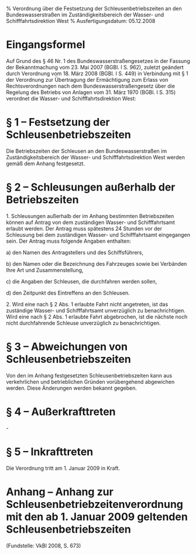 % Verordnung über die Festsetzung der Schleusenbetriebszeiten an den Bundeswasserstraßen im Zuständigkeitsbereich der Wasser- und Schifffahrtsdirektion West
% Ausfertigungsdatum: 05.12.2008
 
# Eingangsformel

Auf Grund des § 46 Nr. 1 des Bundeswasserstraßengesetzes in der Fassung der Bekanntmachung vom 23. Mai 2007 (BGBl. I S. 962), zuletzt geändert durch Verordnung vom 18. März 2008 (BGBl. I S. 449) in Verbindung mit § 1 der Verordnung zur Übertragung der Ermächtigung zum Erlass von Rechtsverordnungen nach dem Bundeswasserstraßengesetz über die Regelung des Betriebs von Anlagen vom 31. März 1970 (BGBl. I S. 315) verordnet die Wasser- und Schifffahrtsdirektion West:

# § 1 – Festsetzung der Schleusenbetriebszeiten

Die Betriebszeiten der Schleusen an den Bundeswasserstraßen im Zuständigkeitsbereich der Wasser- und Schifffahrtsdirektion West werden gemäß dem Anhang festgesetzt.

# § 2 – Schleusungen außerhalb der Betriebszeiten

1\. Schleusungen außerhalb der im Anhang bestimmten Betriebszeiten können auf Antrag von dem zuständigen Wasser- und Schifffahrtsamt erlaubt werden. Der Antrag muss spätestens 24 Stunden vor der Schleusung bei dem zuständigen Wasser- und Schifffahrtsamt eingegangen sein. Der Antrag muss folgende Angaben enthalten:

a) den Namen des Antragstellers und des Schiffsführers,

b) den Namen oder die Bezeichnung des Fahrzeuges sowie bei Verbänden Ihre Art und Zusammenstellung,

c) die Angaben der Schleusen, die durchfahren werden sollen,

d) den Zeitpunkt des Eintreffens an den Schleusen.

2\. Wird eine nach § 2 Abs. 1 erlaubte Fahrt nicht angetreten, ist das zuständige Wasser- und Schifffahrtsamt unverzüglich zu benachrichtigen. Wird eine nach § 2 Abs. 1 erlaubte Fahrt abgebrochen, ist die nächste noch nicht durchfahrende Schleuse unverzüglich zu benachrichtigen.

# § 3 – Abweichungen von Schleusenbetriebszeiten

Von den im Anhang festgesetzten Schleusenbetriebszeiten kann aus verkehrlichen und betrieblichen Gründen vorübergehend abgewichen werden. Diese Änderungen werden bekannt gegeben.

# § 4 – Außerkrafttreten

\-

# § 5 – Inkrafttreten

Die Verordnung tritt am 1. Januar 2009 in Kraft.

# Anhang – Anhang zur Schleusenbetriebzeitenverordnung mit den ab 1. Januar 2009 geltenden Schleusenbetriebszeiten

(Fundstelle: VkBl 2008, S. 673)
